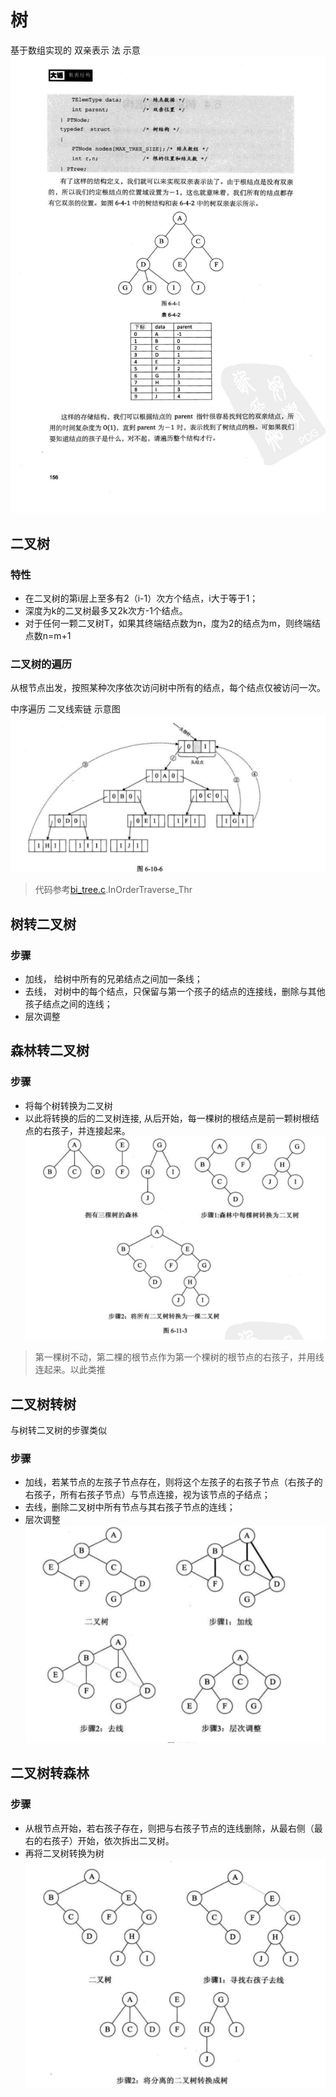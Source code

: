 树
===

基于数组实现的 双亲表示 法 示意
![alt text](image.png)

## 二叉树
### 特性 

* 在二叉树的第i层上至多有2（i-1）次方个结点，i大于等于1；
* 深度为k的二叉树最多又2k次方-1个结点。
* 对于任何一颗二叉树T，如果其终端结点数为n，度为2的结点为m，则终端结点数n=m+1

### 二叉树的遍历
从根节点出发，按照某种次序依次访问树中所有的结点，每个结点仅被访问一次。   

中序遍历 二叉线索链  示意图
![alt text](4659857843.jpg)
> 代码参考[bi_tree.c](./bi_tree.c).InOrderTraverse_Thr

## 树转二叉树
### 步骤
* 加线， 给树中所有的兄弟结点之间加一条线；
* 去线， 对树中的每个结点，只保留与第一个孩子的结点的连接线，删除与其他孩子结点之间的连线；
* 层次调整

## 森林转二叉树
### 步骤
* 将每个树转换为二叉树
* 以此将转换的后的二叉树连接, 从后开始，每一棵树的根结点是前一颗树根结点的右孩子，并连接起来。
![alt text](5464255593.jpg)
> 第一棵树不动，第二棵的根节点作为第一个棵树的根节点的右孩子，并用线连起来。以此类推

## 二叉树转树
与树转二叉树的步骤类似
### 步骤
* 加线，若某节点的左孩子节点存在，则将这个左孩子的右孩子节点（右孩子的右孩子，所有右孩子节点）与节点连接，视为该节点的子结点；
* 去线，删除二叉树中所有节点与其右孩子节点的连线；
* 层次调整
![alt text](2168054223.jpg)

## 二叉树转森林
### 步骤
* 从根节点开始，若右孩子存在，则把与右孩子节点的连线删除，从最右侧（最右的右孩子）开始，依次拆出二叉树。
* 再将二叉树转换为树
![alt text](image-1.png)